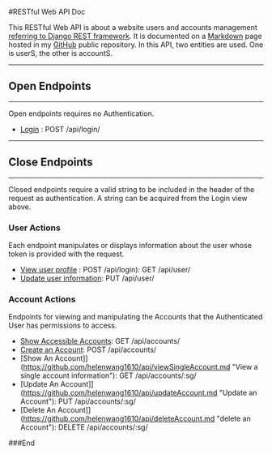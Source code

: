 #RESTful Web API Doc

This RESTful Web API is about a website users and accounts management [referring to Django REST framework](https://www.django-rest-framework.org/ "Django REST framework"). It is documented on a [Markdown](https://github.com/adam-p/markdown-here/wiki/Markdown-Cheatsheet "Markdown") page hosted in my [GitHub](https://github.com/helenwang1610/api/README.md "Honglei Wang's RESTful Web API Design") public repository.  In this API, two entities are used. One is userS, the other is accountS.

------------

## Open Endpoints

------------


Open endpoints requires no Authentication.
- [Login](https://github.com/helenwang1610/api/login.md "Login the Website") : POST /api/login/


------------

## Close Endpoints 

------------

Closed endpoints require a valid string to be included in the header of the request as authentication. A string can be acquired from the Login view above.

### User Actions
Each endpoint manipulates or displays information about the user whose token is provided with the request.
- [View user profile](https://github.com/helenwang1610/api/getUserInfo.md "View user information") : POST /api/login):               GET /api/user/
- [Update user information](https://github.com/helenwang1610/api/updateUserInfo.md "Update user information"):   PUT /api/user/


### Account Actions
Endpoints for viewing and manipulating the Accounts that the Authenticated User has permissions to access.
- [Show Accessible Accounts](https://github.com/helenwang1610/api/showAccounts.md "Show Accessible Accounts"): GET /api/accounts/
- [Create an Account](https://github.com/helenwang1610/api/createAccount.md "Create an Account"): POST /api/accounts/
- [Show An Account]](https://github.com/helenwang1610/api/viewSingleAccount.md "View a single account information"): GET /api/accounts/:sg/
- [Update An Account]](https://github.com/helenwang1610/api/updateAccount.md "Update an Account"): PUT /api/accounts/:sg/
- [Delete An Account]](https://github.com/helenwang1610/api/deleteAccount.md "delete an Account"): DELETE /api/accounts/:sg/


###End